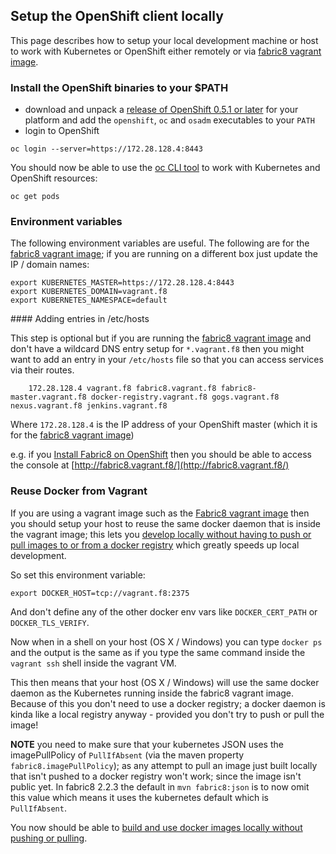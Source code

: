 ## Setup the OpenShift client locally

This page describes how to setup your local development machine or host to work with Kubernetes or OpenShift either remotely or via [fabric8 vagrant image](getStartedVagrant.html).

### Install the OpenShift binaries to your $PATH

* download and unpack a [release of OpenShift 0.5.1 or later](https://github.com/openshift/origin/releases/) for your platform and add the `openshift`, `oc` and `osadm` executables to your `PATH`
* login to OpenShift

```
oc login --server=https://172.28.128.4:8443
```

You should now be able to use the [oc CLI tool](https://github.com/openshift/origin/blob/master/docs/cli.md) to work with Kubernetes and OpenShift resources:

```
oc get pods
```

### Environment variables

The following environment variables are useful. The following are for the [fabric8 vagrant image](getStartedVagrant.html); if you are running on a different box just update the IP / domain names:

    export KUBERNETES_MASTER=https://172.28.128.4:8443
    export KUBERNETES_DOMAIN=vagrant.f8
    export KUBERNETES_NAMESPACE=default

#### Adding entries in /etc/hosts

This step is optional but if you are running the [fabric8 vagrant image](getStartedVagrant.html) and don't have a wildcard DNS entry setup for `*.vagrant.f8` then you might want to add an entry in your `/etc/hosts` file so that you can access services via their routes.

		172.28.128.4 vagrant.f8 fabric8.vagrant.f8 fabric8-master.vagrant.f8 docker-registry.vagrant.f8 gogs.vagrant.f8 nexus.vagrant.f8 jenkins.vagrant.f8

Where `172.28.128.4` is the IP address of your OpenShift master (which it is for the [fabric8 vagrant image](getStartedVagrant.html))

e.g. if you [Install Fabric8 on OpenShift](fabric8OnOpenShift.html) then you should be able to access the console at [http://fabric8.vagrant.f8/](http://fabric8.vagrant.f8/)

### Reuse Docker from Vagrant

If you are using a vagrant image such as the [Fabric8 vagrant image](getStartedVagrant.html) then you should setup your host to reuse the same docker daemon that is inside the vagrant image; this lets you [develop locally without having to push or pull images to or from a docker registry](developLocally.html) which greatly speeds up local development.

So set this environment variable:

    export DOCKER_HOST=tcp://vagrant.f8:2375

And don't define any of the other docker env vars like `DOCKER_CERT_PATH` or `DOCKER_TLS_VERIFY`.

Now when in a shell on your host (OS X / Windows) you can type `docker ps` and the output is the same as if you type the same command inside the `vagrant ssh` shell inside the vagrant VM.

This then means that your host (OS X / Windows) will use the same docker daemon as the Kubernetes running inside the fabric8 vagrant image. Because of this you don't need to use a docker registry; a docker daemon is kinda like a local registry anyway - provided you don't try to push or pull the image! 

**NOTE**  you need to make sure that your kubernetes JSON uses the imagePullPolicy of `PullIfAbsent` (via the maven property `fabric8.imagePullPolicy`); as any attempt to pull an image just built locally that isn't pushed to a docker registry won't work; since the image isn't public yet. In fabric8 2.2.3 the default in `mvn fabric8:json` is to now omit this value which means it uses the kubernetes default which is `PullIfAbsent`.

You now should be able to [build and use docker images locally without pushing or pulling](developLocally.html).
